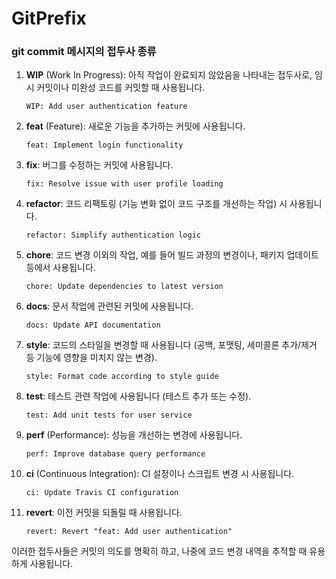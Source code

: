 # GitPrefix

### git commit 메시지의 접두사 종류

1. **WIP** (Work In Progress): 아직 작업이 완료되지 않았음을 나타내는 접두사로, 임시 커밋이나 미완성 코드를 커밋할 때 사용됩니다.
   
   ```
   WIP: Add user authentication feature
   ```

2. **feat** (Feature): 새로운 기능을 추가하는 커밋에 사용됩니다.
   
   ```
   feat: Implement login functionality
   ```

3. **fix**: 버그를 수정하는 커밋에 사용됩니다.
   
   ```
   fix: Resolve issue with user profile loading
   ```

4. **refactor**: 코드 리팩토링 (기능 변화 없이 코드 구조를 개선하는 작업) 시 사용됩니다.
   
   ```
   refactor: Simplify authentication logic
   ```

5. **chore**: 코드 변경 이외의 작업, 예를 들어 빌드 과정의 변경이나, 패키지 업데이트 등에서 사용됩니다.
   
   ```
   chore: Update dependencies to latest version
   ```

6. **docs**: 문서 작업에 관련된 커밋에 사용됩니다.
   
   ```
   docs: Update API documentation
   ```

7. **style**: 코드의 스타일을 변경할 때 사용됩니다 (공백, 포맷팅, 세미콜론 추가/제거 등 기능에 영향을 미치지 않는 변경).
   
   ```
   style: Format code according to style guide
   ```

8. **test**: 테스트 관련 작업에 사용됩니다 (테스트 추가 또는 수정).
   
   ```
   test: Add unit tests for user service
   ```

9. **perf** (Performance): 성능을 개선하는 변경에 사용됩니다.
   
   ```
   perf: Improve database query performance
   ```

10. **ci** (Continuous Integration): CI 설정이나 스크립트 변경 시 사용됩니다.
    
    ```
    ci: Update Travis CI configuration
    ```

11. **revert**: 이전 커밋을 되돌릴 때 사용됩니다.
    
    ```
    revert: Revert "feat: Add user authentication"
    ```

이러한 접두사들은 커밋의 의도를 명확히 하고, 나중에 코드 변경 내역을 추적할 때 유용하게 사용됩니다.

